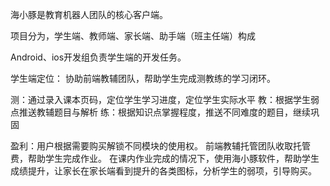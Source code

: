 海小豚是教育机器人团队的核心客户端。

项目分为，学生端、教师端、家长端、助手端（班主任端）构成

Android、ios开发组负责学生端的开发任务。

学生端定位：
协助前端教辅团队，帮助学生完成测教练的学习闭环。

测：通过录入课本页码，定位学生学习进度，定位学生实际水平
教：根据学生弱点推送教辅题目与解析
练：根据知识点掌握程度，推送不同难度的题目，继续巩固

盈利：用户根据需要购买解锁不同模块的使用权。
前端教辅托管团队收取托管费，帮助学生完成作业。
在课内作业完成的情况下，使用海小豚软件，帮助学生成绩提升，让家长在家长端看到提升的各类图标，分析学生的弱项，引导购买。





